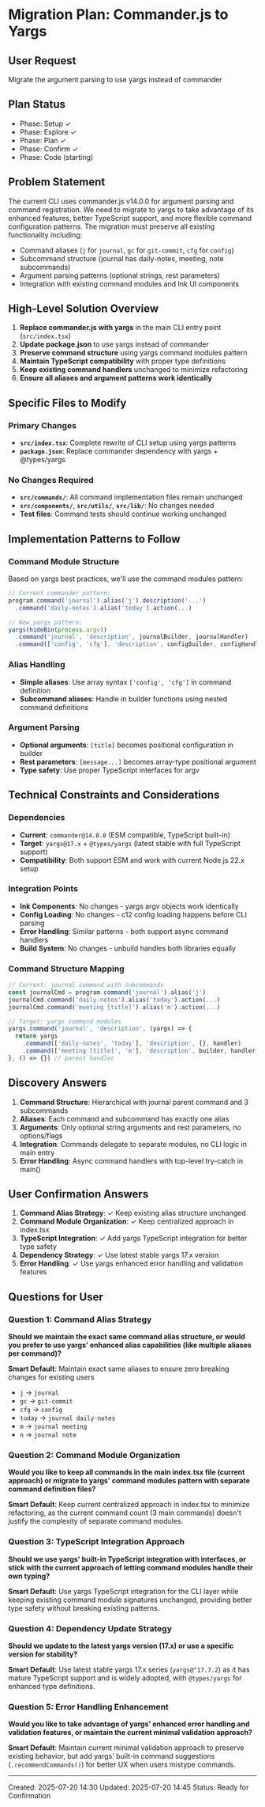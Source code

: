 # Migration Plan: Commander.js to Yargs

## User Request
Migrate the argument parsing to use yargs instead of commander

## Plan Status
- Phase: Setup ✓
- Phase: Explore ✓
- Phase: Plan ✓
- Phase: Confirm ✓
- Phase: Code (starting)

## Problem Statement
The current CLI uses commander.js v14.0.0 for argument parsing and command registration. We need to migrate to yargs to take advantage of its enhanced features, better TypeScript support, and more flexible command configuration patterns. The migration must preserve all existing functionality including:

- Command aliases (`j` for `journal`, `gc` for `git-commit`, `cfg` for `config`)
- Subcommand structure (journal has daily-notes, meeting, note subcommands)
- Argument parsing patterns (optional strings, rest parameters)
- Integration with existing command modules and Ink UI components

## High-Level Solution Overview
1. **Replace commander.js with yargs** in the main CLI entry point (`src/index.tsx`)
2. **Update package.json** to use yargs instead of commander
3. **Preserve command structure** using yargs command modules pattern
4. **Maintain TypeScript compatibility** with proper type definitions
5. **Keep existing command handlers** unchanged to minimize refactoring
6. **Ensure all aliases and argument patterns work identically**

## Specific Files to Modify

### Primary Changes
- **`src/index.tsx`**: Complete rewrite of CLI setup using yargs patterns
- **`package.json`**: Replace commander dependency with yargs + @types/yargs

### No Changes Required
- **`src/commands/`**: All command implementation files remain unchanged
- **`src/components/`**, **`src/utils/`**, **`src/lib/`**: No changes needed
- **Test files**: Command tests should continue working unchanged

## Implementation Patterns to Follow

### Command Module Structure
Based on yargs best practices, we'll use the command modules pattern:

```typescript
// Current commander pattern:
program.command('journal').alias('j').description('...')
  .command('daily-notes').alias('today').action(...)

// New yargs pattern:
yargs(hideBin(process.argv))
  .command('journal', 'description', journalBuilder, journalHandler)
  .command(['config', 'cfg'], 'description', configBuilder, configHandler)
```

### Alias Handling
- **Simple aliases**: Use array syntax `['config', 'cfg']` in command definition
- **Subcommand aliases**: Handle in builder functions using nested command definitions

### Argument Parsing
- **Optional arguments**: `[title]` becomes positional configuration in builder
- **Rest parameters**: `[message...]` becomes array-type positional argument
- **Type safety**: Use proper TypeScript interfaces for argv

## Technical Constraints and Considerations

### Dependencies
- **Current**: `commander@14.0.0` (ESM compatible, TypeScript built-in)
- **Target**: `yargs@17.x` + `@types/yargs` (latest stable with full TypeScript support)
- **Compatibility**: Both support ESM and work with current Node.js 22.x setup

### Integration Points
- **Ink Components**: No changes - yargs argv objects work identically
- **Config Loading**: No changes - c12 config loading happens before CLI parsing
- **Error Handling**: Similar patterns - both support async command handlers
- **Build System**: No changes - unbuild handles both libraries equally

### Command Structure Mapping
```typescript
// Current: journal command with subcommands
const journalCmd = program.command('journal').alias('j')
journalCmd.command('daily-notes').alias('today').action(...)
journalCmd.command('meeting [title]').alias('m').action(...)

// Target: yargs command modules
yargs.command('journal', 'description', (yargs) => {
  return yargs
    .command(['daily-notes', 'today'], 'description', {}, handler)
    .command(['meeting [title]', 'm'], 'description', builder, handler)
}, () => {}) // parent handler
```

## Discovery Answers
1. **Command Structure**: Hierarchical with journal parent command and 3 subcommands
2. **Aliases**: Each command and subcommand has exactly one alias
3. **Arguments**: Only optional string arguments and rest parameters, no options/flags
4. **Integration**: Commands delegate to separate modules, no CLI logic in main entry
5. **Error Handling**: Async command handlers with top-level try-catch in main()

## User Confirmation Answers
1. **Command Alias Strategy**: ✓ Keep existing alias structure unchanged
2. **Command Module Organization**: ✓ Keep centralized approach in index.tsx
3. **TypeScript Integration**: ✓ Add yargs TypeScript integration for better type safety
4. **Dependency Strategy**: ✓ Use latest stable yargs 17.x version
5. **Error Handling**: ✓ Use yargs enhanced error handling and validation features

## Questions for User

### Question 1: Command Alias Strategy
**Should we maintain the exact same command alias structure, or would you prefer to use yargs' enhanced alias capabilities (like multiple aliases per command)?**

**Smart Default**: Maintain exact same aliases to ensure zero breaking changes for existing users
- `j` → `journal`
- `gc` → `git-commit` 
- `cfg` → `config`
- `today` → `journal daily-notes`
- `m` → `journal meeting`
- `n` → `journal note`

### Question 2: Command Module Organization
**Would you like to keep all commands in the main index.tsx file (current approach) or migrate to yargs' command modules pattern with separate command definition files?**

**Smart Default**: Keep current centralized approach in index.tsx to minimize refactoring, as the current command count (3 main commands) doesn't justify the complexity of separate command modules.

### Question 3: TypeScript Integration Approach
**Should we use yargs' built-in TypeScript integration with interfaces, or stick with the current approach of letting command modules handle their own typing?**

**Smart Default**: Use yargs TypeScript integration for the CLI layer while keeping existing command module signatures unchanged, providing better type safety without breaking existing patterns.

### Question 4: Dependency Update Strategy
**Should we update to the latest yargs version (17.x) or use a specific version for stability?**

**Smart Default**: Use latest stable yargs 17.x series (`yargs@^17.7.2`) as it has mature TypeScript support and is widely adopted, with `@types/yargs` for enhanced type definitions.

### Question 5: Error Handling Enhancement
**Would you like to take advantage of yargs' enhanced error handling and validation features, or maintain the current minimal validation approach?**

**Smart Default**: Maintain current minimal validation approach to preserve existing behavior, but add yargs' built-in command suggestions (`.recommendCommands()`) for better UX when users mistype commands.

---
Created: 2025-07-20 14:30
Updated: 2025-07-20 14:45
Status: Ready for Confirmation